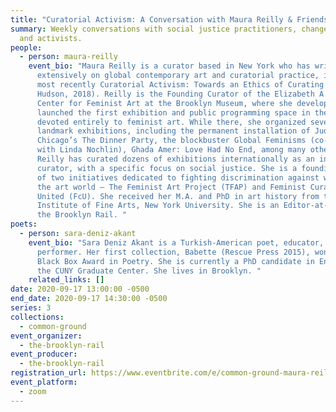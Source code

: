 ```yaml
---
title: "Curatorial Activism: A Conversation with Maura Reilly & Friends"
summary: Weekly conversations with social justice practitioners, changemakers,
  and activists.
people:
  - person: maura-reilly
    event_bio: "Maura Reilly is a curator based in New York who has written
      extensively on global contemporary art and curatorial practice, including,
      most recently Curatorial Activism: Towards an Ethics of Curating (Thames &
      Hudson, 2018). Reilly is the Founding Curator of the Elizabeth A. Sackler
      Center for Feminist Art at the Brooklyn Museum, where she developed and
      launched the first exhibition and public programming space in the USA
      devoted entirely to feminist art. While there, she organized several
      landmark exhibitions, including the permanent installation of Judy
      Chicago’s The Dinner Party, the blockbuster Global Feminisms (co-curated
      with Linda Nochlin), Ghada Amer: Love Had No End, among many others.
      Reilly has curated dozens of exhibitions internationally as an independent
      curator, with a specific focus on social justice. She is a founding member
      of two initiatives dedicated to fighting discrimination against women in
      the art world – The Feminist Art Project (TFAP) and Feminist Curators
      United (FcU). She received her M.A. and PhD in art history from the
      Institute of Fine Arts, New York University. She is an Editor-at-Large for
      the Brooklyn Rail. "
poets:
  - person: sara-deniz-akant
    event_bio: "Sara Deniz Akant is a Turkish-American poet, educator, and
      performer. Her first collection, Babette (Rescue Press 2015), won the
      Black Box Award in Poetry. She is currently a PhD candidate in English at
      the CUNY Graduate Center. She lives in Brooklyn. "
    related_links: []
date: 2020-09-17 13:00:00 -0500
end_date: 2020-09-17 14:30:00 -0500
series: 3
collections:
  - common-ground
event_organizer:
  - the-brooklyn-rail
event_producer:
  - the-brooklyn-rail
registration_url: https://www.eventbrite.com/e/common-ground-maura-reilly-tickets-120606141215
event_platform:
  - zoom
---
```

